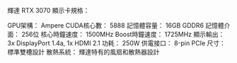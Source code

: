 輝達 RTX 3070 顯示卡規格：

GPU架構： Ampere
CUDA核心數： 5888
記憶體容量： 16GB GDDR6
記憶體介面： 256位
核心時鐘速度： 1500MHz
Boost時鐘速度： 1725MHz
顯示輸出： 3x DisplayPort 1.4a, 1x HDMI 2.1
功耗： 250W
供電接口： 8-pin PCIe
尺寸： 標準雙槽設計
散熱系統： 輝達特有的風扇和散熱器設計